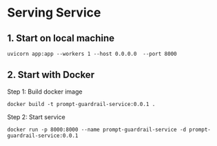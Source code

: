 # Serving Service

## 1. Start on local machine
```
uvicorn app:app --workers 1 --host 0.0.0.0  --port 8000
```

## 2. Start with Docker
Step 1: Build docker image
```
docker build -t prompt-guardrail-service:0.0.1 .
```

Step 2: Start service
```
docker run -p 8000:8000 --name prompt-guardrail-service -d prompt-guardrail-service:0.0.1
```